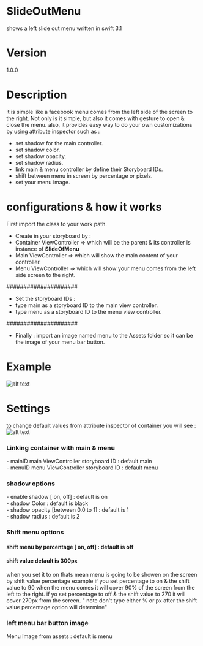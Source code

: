 # SlideOutMenu
shows a left slide out menu written in swift 3.1
# Version
1.0.0
# Description
it is simple like a facebook menu comes from the left side of the screen to the right. Not only is it simple, but also it comes with gesture to open & close the menu. also, it provides easy way to do your own customizations by using attribute inspector such as :
- set shadow for the main controller.
- set shadow color.
- set shadow opacity.
- set shadow radius.
- link main & menu controller by define their Storyboard IDs.
- shift between menu in screen by percentage or pixels. 
- set your menu image.

# configurations & how it works

First import the class to your work path.
- Create in your storyboard by :
- Container ViewController => which will be the parent & its controller is instance of <b>SlideOfMenu</b>
- Main ViewController => which will show the main content of your controller.
- Menu ViewController => which will show your menu comes from the left side screen to the right.

#####################
- Set the storyboard IDs :
- type main as a storyboard ID to the main view controller.
- type menu as a storyboard ID to the menu view controller.

#####################
- Finally :
import an image named menu to the Assets folder so it can be the image of your menu bar button.
  
 # Example
![alt text](https://github.com/Marshal89/SlideOutMenu/blob/master/exampleSlideOut.gif?raw=true)

# Settings
to change default values from attribute inspector of container you will see :
![alt text](https://github.com/Marshal89/SlideOutMenu/blob/master/Settings%20Example.png?raw=true)

<h3>Linking container with main & menu</h3>
- mainID main ViewController storyboard ID : default main<br>
- menuID menu ViewController storyboard ID : default menu

<h3>shadow options</h3>
- enable shadow [ on, off] : default is on<br>
- shadow Color : default is black<br>
- shadow opacity [between 0.0 to 1] : default is 1<br>
- shadow radius : default is 2

<h3>Shift menu options</h3>
<h4>shift menu by percentage [ on, off] : default is off </h4>
<h4>shift value default is 300px</h4> 
when you set it to on thats mean menu is going to be showen on the screen by shift value percentage
example if you set percentage to on & the shift value to 90 when the menu comes it will cover 90% of
the screen from the left to the right.
if yo set percentage to off & the shift value to 270 it will cover 270px from the screen.
" note don't type either % or px after the shift value percentage option will determine"

<h3>left menu bar button image</h3>
Menu Image from assets : default is menu
